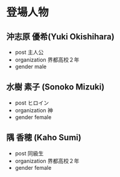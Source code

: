# 登場人物

## 沖志原 優希(Yuki Okishihara)
- post 主人公
- organization 界都高校２年
- gender male


## 水樹 素子 (Sonoko Mizuki)
- post ヒロイン
- organization 神
- gender female

## 隅 香穂 (Kaho Sumi)
- post 同級生
- organization 界都高校２年
- gender female
